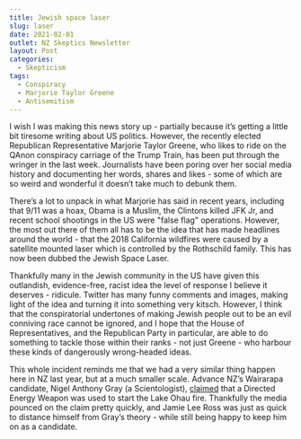 ```yaml
---
title: Jewish space laser
slug: laser
date: 2021-02-01
outlet: NZ Skeptics Newsletter
layout: Post
categories:
  - Skepticism
tags:
  - Conspiracy
  - Marjorie Taylor Greene
  - Antisemitism
---
```


I wish I was making this news story up - partially because it’s getting a little bit tiresome writing about US politics. However, the recently elected Republican Representative Marjorie Taylor Greene, who likes to ride on the QAnon conspiracy carriage of the Trump Train, has been put through the wringer in the last week. Journalists have been poring over her social media history and documenting her words, shares and likes - some of which are so weird and wonderful it doesn’t take much to debunk them.

<!-- more -->

There’s a lot to unpack in what Marjorie has said in recent years, including that 9/11 was a hoax, Obama is a Muslim, the Clintons killed JFK Jr, and recent school shootings in the US were "false flag" operations. However, the most out there of them all has to be the idea that has made headlines around the world - that the 2018 California wildfires were caused by a satellite mounted laser which is controlled by the Rothschild family. This has now been dubbed the Jewish Space Laser.

Thankfully many in the Jewish community in the US have given this outlandish, evidence-free, racist idea the level of response I believe it deserves - ridicule. Twitter has many funny comments and images, making light of the idea and turning it into something very kitsch. However, I think that the conspiratorial undertones of making Jewish people out to be an evil conniving race cannot be ignored, and I hope that the House of Representatives, and the Republican Party in particular, are able to do something to tackle those within their ranks - not just Greene - who harbour these kinds of dangerously wrong-headed ideas.

This whole incident reminds me that we had a very similar thing happen here in NZ last year, but at a much smaller scale. Advance NZ’s Wairarapa candidate, Nigel Anthony Gray (a Scientologist), [claimed](https://www.newshub.co.nz/home/politics/2020/10/advance-nz-denies-candidate-s-claim-lake-hau-fires-were-caused-by-direct-energy-weapon.html) that a Directed Energy Weapon was used to start the Lake Ohau fire. Thankfully the media pounced on the claim pretty quickly, and Jamie Lee Ross was just as quick to distance himself from Gray’s theory - while still being happy to keep him on as a candidate.
